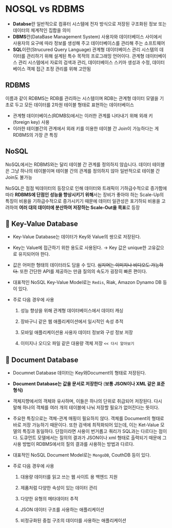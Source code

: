 # NOSQL vs RDBMS

- **Databse**란 일반적으로 컴퓨터 시스템에 전자 방식으로 저장된 구조화된 정보 또는 데이터의 체계적인 집합을 의미
- **DBMS**란(DataBase Management System) 사용자와 데이터베이스 사이에서 사용자의 요구에 따라 정보를 생성해 주고 데이터베이스를 관리해 주는 소프트웨어
- **SQL**이란(Strucured Query Language) 관계형 데이터베이스 관리 시스템의 데이터를 관리하기 위해 설계된 특수 목적의 프로그래밍 언어이다.
  관계형 데이터베이스 관리 시스템에서 자료의 검색과 관리, 데이터베이스 스키마 생성과 수정, 데이터베이스 객체 접근 조정 관리를 위해 고안됨

## RDBMS

이름과 같이 RDBMS는 RDB를 관리하는 시스템이며 RDB는 관계형 데이터 모델을 기초로 두고 모든 데이터를 2차원 테이블 형태로 표현하는 데이터베이스

- 관계형 데이터베이스(RDMBS)에서는 이러한 관계를 나타내기 위해 외래 키(foreign key) 사용
- 이러한 테이블간의 관계에서 외래 키를 이용한 테이블 간 Join이 가능하다는 게 RDBMS의 가장 큰 특징

## NoSQL

NoSQL에서는 RDBMS와는 달리 테이블 간 관계를 정의하지 않습니다. 데이터 테이블은 그냥 하나의 테이블이며 테이블 간의 관계를 정의하지 않아 일반적으로 테이블 간 Join도 불가능

NoSQL은 점점 빅데이터의 등장으로 인해 데이터와 트래픽이 기하급수적으로 증가함에 따라 **RDBMS에 단점인 성능을 향상시키기 위해**서는 장비가 좋아야 하는 Scale-Up의 특징이 비용을 기하급수적으로 증가시키기 때문에 데이터 일관성은 포기하되 비용을 고려하여 **여러 대의 데이터에 분산하여 저장하는 Scale-Out을 목표**로 등장

## 📌 Key-Value Database

- Key-Value Database는 데이터가 Key와 Value의 쌍으로 저장된다.
- Key는 Value에 접근하기 위한 용도로 사용된다. → Key 값은 unique한 고유값으로 유지되어야 한다.
- 값은 어떠한 형태의 데이터라도 담을 수 있다. ~~심지어는 이미지나 비디오도 가능하다.~~ 또한 간단한 API를 제공하는 만큼 질의의 속도가 굉장히 빠른 편이다.
- 대표적인 NoSQL Key-Value Model로는 `Redis`, Riak, Amazon Dynamo DB 등이 있다.
- 주로 다음 경우에 사용

    1. 성능 향상을 위해 관계형 데이터베이스에서 데이터 캐싱

    2. 장바구니 같은 웹 애플리케이션에서 일시적인 속성 추적

    3. 모바일 애플리케이션용 사용자 데이터 정보와 구성 정보 저장

    4. 이미지나 오디오 파일 같은 대용량 객체 저장 `<< 다시 알아보기`

## 📌 Document Database

- Documnet Database 데이터는 Key와Document의 형태로 저장된다.
- **Document Database는 값을 문서로 저장한다** (**보통 JSON이나 XML 같은 표준 형식)**
- 객체지향에서의 객체와 유사하며, 이들은 하나의 단위로 취급되어 저장된다. 다시 말해 하나의 객체를 여러 개의 테이블에 나눠 저장할 필요가 없어진다는 뜻이다.
- 주요한 특징으로는 객체-관계 매핑이 필요하지 않다. 객체를 Document의 형태로 바로 저장 가능하기 때문이다. 또한 검색에 최적화되어 있는데, 이는 Ket-Value 모델의 특징과 동일하다. 단점이라면 사용이 번거롭고 쿼리가 SQL과는 다르다는 점이다. 도큐먼트 모델에서는 질의의 결과가 JSON이나 xml 형태로 출력되기 때문에 그 사용 방법이 RDBMS에서의 질의 결과를 사용하는 방법과 다르다.
- 대표적인 NoSQL Document Model로는 `MongoDB`, CouthDB 등이 있다.
- 주로 다음 경우에 사용

    1. 대용량 데이터를 읽고 쓰는 웹 사이트 용 백엔드 지원

    2. 제품처럼 다양한 속성이 있는 데이터 관리

    3. 다양한 유형의 메타데이터 추적

    4. JSON 데이터 구조를 사용하는 애플리케이션

    5. 비정규화된 중첩 구조의 데이터를 사용하는 애플리케이션